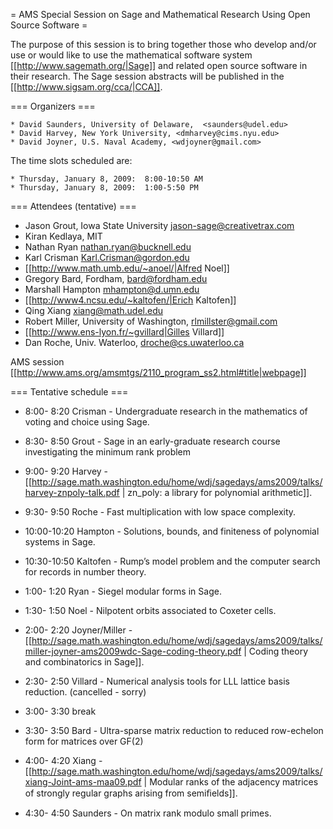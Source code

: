 = AMS Special Session on Sage and Mathematical Research Using Open Source Software =

 The purpose of this session is to bring together those who develop and/or use or would like to use the mathematical software system [[http://www.sagemath.org/|Sage]] and related open source software in their research. The Sage session abstracts will be published in the [[http://www.sigsam.org/cca/|CCA]].


=== Organizers ===

    * David Saunders, University of Delaware,  <saunders@udel.edu>
    * David Harvey, New York University, <dmharvey@cims.nyu.edu>
    * David Joyner, U.S. Naval Academy, <wdjoyner@gmail.com>

The time slots scheduled are: 
  
    * Thursday, January 8, 2009:  8:00-10:50 AM
    * Thursday, January 8, 2009:  1:00-5:50 PM

=== Attendees (tentative) ===

 * Jason Grout, Iowa State University <jason-sage@creativetrax.com>
 * Kiran Kedlaya, MIT
 * Nathan Ryan <nathan.ryan@bucknell.edu>
 * Karl Crisman <Karl.Crisman@gordon.edu>
 * [[http://www.math.umb.edu/~anoel/|Alfred Noel]]
 * Gregory Bard, Fordham, <bard@fordham.edu>
 * Marshall Hampton <mhampton@d.umn.edu>
 * [[http://www4.ncsu.edu/~kaltofen/|Erich Kaltofen]]
 * Qing Xiang <xiang@math.udel.edu>
 * Robert Miller, University of Washington, <rlmillster@gmail.com>
 * [[http://www.ens-lyon.fr/~gvillard|Gilles Villard]]
 * Dan Roche, Univ. Waterloo, droche@cs.uwaterloo.ca

AMS session [[http://www.ams.org/amsmtgs/2110_program_ss2.html#title|webpage]]

=== Tentative schedule ===

 * 8:00- 8:20 Crisman - Undergraduate research in the mathematics of voting and choice using Sage.
 * 8:30- 8:50 Grout - Sage in an early-graduate research course investigating the minimum rank problem
 * 9:00- 9:20 Harvey - [[http://sage.math.washington.edu/home/wdj/sagedays/ams2009/talks/harvey-znpoly-talk.pdf | zn_poly: a library for polynomial arithmetic]].
 * 9:30- 9:50 Roche - Fast multiplication with low space complexity.
 * 10:00-10:20 Hampton - Solutions, bounds, and finiteness of polynomial systems in  Sage.
 * 10:30-10:50 Kaltofen - Rump’s model problem and the computer search for records in number theory.

 * 1:00- 1:20 Ryan - Siegel modular forms in Sage.
 * 1:30- 1:50 Noel - Nilpotent orbits associated to Coxeter cells.
 * 2:00- 2:20 Joyner/Miller - [[http://sage.math.washington.edu/home/wdj/sagedays/ams2009/talks/miller-joyner-ams2009wdc-Sage-coding-theory.pdf | Coding theory and combinatorics in Sage]].
 * 2:30- 2:50 Villard - Numerical analysis tools for LLL lattice basis reduction. (cancelled - sorry)
 * 3:00- 3:30 break
 * 3:30- 3:50 Bard - Ultra-sparse matrix reduction to reduced row-echelon form for matrices over GF(2)
 * 4:00- 4:20 Xiang - [[http://sage.math.washington.edu/home/wdj/sagedays/ams2009/talks/xiang-Joint-ams-maa09.pdf | Modular ranks of the adjacency matrices of strongly regular graphs arising from semiﬁelds]].
 * 4:30- 4:50 Saunders - On matrix rank modulo small primes.
